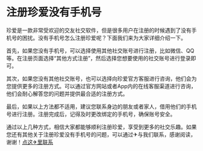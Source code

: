 # 注册珍爱没有手机号

珍爱是一款非常受欢迎的交友社交软件，但是很多用户在注册的时候遇到了没有手机号的困扰。没有手机号怎么注册珍爱呢？下面我们来为大家详细介绍一下。

首先，如果您没有手机号，可以选择使用其他社交账号进行注册，比如微信、QQ等。在注册页面选择“其他方式注册”，然后选择您想要使用的社交账号进行登录即可。

其次，如果您没有其他社交账号，也可以选择向珍爱官方客服进行咨询，他们会为您提供更多的注册方式。可以通过官方网站或者App内的在线客服渠道进行咨询，他们会耐心解答您的问题并提供最合适的注册方式。

最后，如果以上方法都不适用，建议您联系身边的朋友或者家人，借用他们的手机号进行注册。注册完成后，记得及时更改绑定的手机号，确保账号安全。

通过以上几种方式，相信大家都能够顺利注册珍爱，享受到更多的社交乐趣。如果您还有其他关于注册珍爱没有手机号的问题，可以通过✈与我们联系，感谢阅读，谢谢！[点这✈里联系](https://ads.k02.cc)
